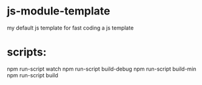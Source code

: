 js-module-template
===============

my default js template for fast coding a js template


# scripts:
npm run-script watch
npm run-script build-debug
npm run-script build-min
npm run-script build